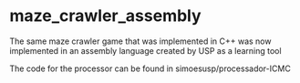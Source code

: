 # maze_crawler_assembly
The same maze crawler game that was implemented in C++ was now implemented in an assembly language created by USP as a learning tool


The code for the processor can be found in simoesusp/processador-ICMC
